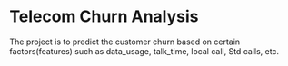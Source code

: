 # Telecom Churn Analysis
The project is to predict the customer churn based on certain factors(features) such as data_usage, talk_time, local call, Std calls, etc.
